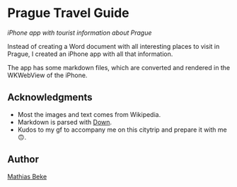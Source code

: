 Prague Travel Guide
===================

*iPhone app with tourist information about Prague*

Instead of creating a Word document with all interesting places to visit in Prague, I created an iPhone app with all that information.

The app has some markdown files, which are converted and rendered in the WKWebView of the iPhone.

## Acknowledgments

* Most the images and text comes from Wikipedia.
* Markdown is parsed with [Down](https://github.com/iwasrobbed/Down).
* Kudos to my gf to accompany me on this citytrip and prepare it with me 🙃.

## Author

[Mathias Beke](https://denbeke.be/)